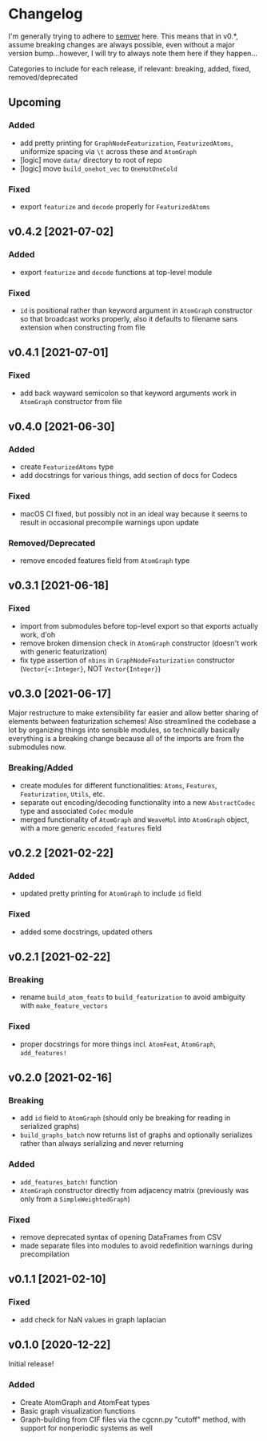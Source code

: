 # Changelog

I'm generally trying to adhere to [semver](https://semver.org) here. This means that in v0.*, assume breaking changes are always possible, even without a major version bump...however, I will try to always note them here if they happen...

Categories to include for each release, if relevant: breaking, added, fixed, removed/deprecated

## Upcoming
### Added
* add pretty printing for `GraphNodeFeaturization`, `FeaturizedAtoms`, uniformize spacing via `\t` across these and `AtomGraph`
* [logic] move `data/` directory to root of repo
* [logic] move `build_onehot_vec` to `OneHotOneCold`

### Fixed
* export `featurize` and `decode` properly for `FeaturizedAtoms`

## v0.4.2 [2021-07-02]
### Added
* export `featurize` and `decode` functions at top-level module

### Fixed
* `id` is positional rather than keyword argument in `AtomGraph` constructor so that broadcast works properly, also it defaults to filename sans extension when constructing from file

## v0.4.1 [2021-07-01]
### Fixed
* add back wayward semicolon so that keyword arguments work in `AtomGraph` constructor from file

## v0.4.0 [2021-06-30]
### Added
* create `FeaturizedAtoms` type
* add docstrings for various things, add section of docs for Codecs

### Fixed
* macOS CI fixed, but possibly not in an ideal way because it seems to result in occasional precompile warnings upon update

### Removed/Deprecated
* remove encoded features field from `AtomGraph` type

## v0.3.1 [2021-06-18]
### Fixed
* import from submodules before top-level export so that exports actually work, d'oh
* remove broken dimension check in `AtomGraph` constructor (doesn't work with generic featurization)
* fix type assertion of `nbins` in `GraphNodeFeaturization` constructor (`Vector{<:Integer}`, NOT `Vector{Integer}`)

## v0.3.0 [2021-06-17]
Major restructure to make extensibility far easier and allow better sharing of elements between featurization schemes! Also streamlined the codebase a lot by organizing things into sensible modules, so technically basically everything is a breaking change because all of the imports are from the submodules now.

### Breaking/Added
* create modules for different functionalities: `Atoms`, `Features`, `Featurization`, `Utils`, etc.
* separate out encoding/decoding functionality into a new `AbstractCodec` type and associated `Codec` module
* merged functionality of `AtomGraph` and `WeaveMol` into `AtomGraph` object, with a more generic `encoded_features` field

## v0.2.2 [2021-02-22]

### Added
* updated pretty printing for `AtomGraph` to include `id` field

### Fixed
* added some docstrings, updated others

## v0.2.1 [2021-02-22]
### Breaking
* rename `build_atom_feats` to `build_featurization` to avoid ambiguity with `make_feature_vectors`

### Fixed
* proper docstrings for more things incl. `AtomFeat`, `AtomGraph`, `add_features!`

## v0.2.0 [2021-02-16]
### Breaking
* add `id` field to `AtomGraph` (should only be breaking for reading in serialized graphs)
* `build_graphs_batch` now returns list of graphs and optionally serializes rather than always serializing and never returning

### Added
* `add_features_batch!` function
* `AtomGraph` constructor directly from adjacency matrix (previously was only from a `SimpleWeightedGraph`)

### Fixed
* remove deprecated syntax of opening DataFrames from CSV
* made separate files into modules to avoid redefinition warnings during precompilation

## v0.1.1 [2021-02-10]

### Fixed
* add check for NaN values in graph laplacian

## v0.1.0 [2020-12-22]
Initial release!

### Added
* Create AtomGraph and AtomFeat types
* Basic graph visualization functions
* Graph-building from CIF files via the cgcnn.py "cutoff" method, with support for nonperiodic systems as well
